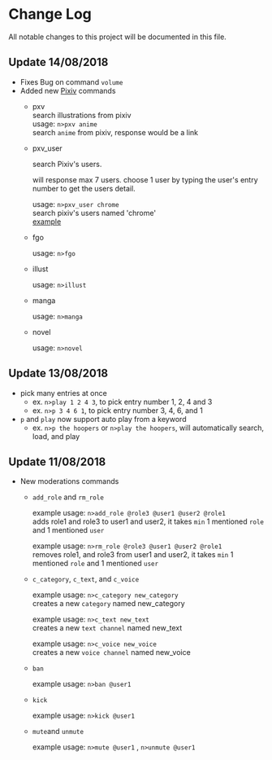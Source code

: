 # Change Log
All notable changes to this project will be documented in this file.

## Update 14/08/2018
- Fixes Bug on command `volume`
- Added new [Pixiv](https://www.pixiv.net) commands
  - pxv <br>
    search illustrations from pixiv <br>
    usage: `n>pxv anime`<br>
    search `anime` from pixiv, response would be a link
  - pxv_user
  
    search Pixiv's users. 
    
    will response max 7 users. choose 1 user by typing the user's entry number to get the users detail.
    
    usage: `n>pxv_user chrome`<br>
    search pixiv's users named 'chrome'<br>
    [example](https://raw.githubusercontent.com/MadeYoga/San/master/img/pxv_user.PNG)
  
  - fgo
    
    usage: `n>fgo`
    
  - illust
    
    usage: `n>illust`
    
  - manga
  
    usage: `n>manga`
  
  - novel
  
    usage: `n>novel`

## Update 13/08/2018
- pick many entries at once<br>
  - ex. `n>play 1 2 4 3`, to pick entry number 1, 2, 4 and 3
  - ex. `n>p 3 4 6 1`, to pick entry number 3, 4, 6, and 1
- `p` and `play` now support auto play from a keyword
  - ex. `n>p the hoopers` or `n>play the hoopers`, will automatically search, load, and play 
  
## Update 11/08/2018
- New moderations commands
  - `add_role` and `rm_role`
    
    example usage: `n>add_role @role3 @user1 @user2 @role1`<br>
      adds role1 and role3 to user1 and user2, it takes `min` 1 mentioned `role` and 1 mentioned `user`
      
    example usage: `n>rm_role @role3 @user1 @user2 @role1`<br>
      removes role1, and role3 from user1 and user2, it takes `min` 1 mentioned `role` and 1 mentioned `user`
      
  - `c_category`, `c_text`, and `c_voice`
  
    example usage: `n>c_category new_category`<br>
    creates a new `category` named new_category
    
    example usage: `n>c_text new_text`<br>
    creates a new `text channel` named new_text
    
    example usage: `n>c_voice new_voice`<br>
    creates a new `voice channel` named new_voice
  
  - `ban`
  
    example usage: `n>ban @user1`
  
  - `kick`
  
    example usage: `n>kick @user1`
    
  - `mute`and `unmute` 
  
    example usage: `n>mute @user1` , `n>unmute @user1`
